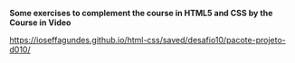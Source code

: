 **Some exercises to complement the course in HTML5 and CSS by the Course in Video**


https://ioseffagundes.github.io/html-css/saved/desafio10/pacote-projeto-d010/
